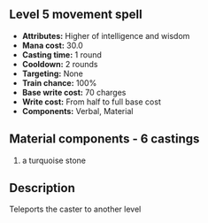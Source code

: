 ## Level 5 movement spell
- **Attributes:** Higher of intelligence and wisdom
- **Mana cost:** 30.0
- **Casting time:** 1 round
- **Cooldown:** 2 rounds
- **Targeting:** None
- **Train chance:** 100%
- **Base write cost:** 70 charges
- **Write cost:** From half to full base cost
- **Components:** Verbal, Material
## Material components - 6 castings
1. a turquoise stone
## Description
Teleports the caster to another level
